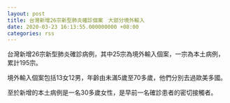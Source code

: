 ```yaml
---
layout: post
title: 台灣新增26宗新型肺炎確診個案　大部分境外輸入
date: 2020-03-23 16:13:55.000000000 +08:00
categories: rss
---
```


台灣新增26宗新型肺炎確診病例，其中25宗為境外輸入個案，一宗為本土病例，累計195宗。

境外輸入個案包括13女12男，年齡由未滿5歲至70多歲，他們分別去過歐美多國。

至於新增的本土病例是一名30多歲女性，是早前一名確診患者的密切接觸者。
